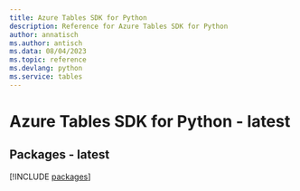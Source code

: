 ```yaml
---
title: Azure Tables SDK for Python
description: Reference for Azure Tables SDK for Python
author: annatisch
ms.author: antisch
ms.data: 08/04/2023
ms.topic: reference
ms.devlang: python
ms.service: tables
---
```

# Azure Tables SDK for Python - latest
## Packages - latest
[!INCLUDE [packages](tables-index.md)]